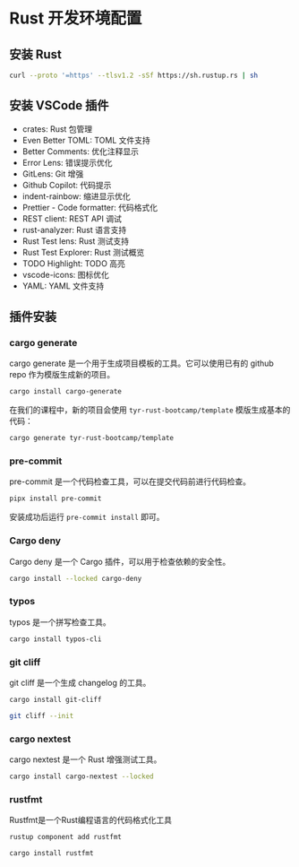 # Rust 开发环境配置

## 安装 Rust

```bash
curl --proto '=https' --tlsv1.2 -sSf https://sh.rustup.rs | sh
```

## 安装 VSCode 插件

- crates: Rust 包管理
- Even Better TOML: TOML 文件支持
- Better Comments: 优化注释显示
- Error Lens: 错误提示优化
- GitLens: Git 增强
- Github Copilot: 代码提示
- indent-rainbow: 缩进显示优化
- Prettier - Code formatter: 代码格式化
- REST client: REST API 调试
- rust-analyzer: Rust 语言支持
- Rust Test lens: Rust 测试支持
- Rust Test Explorer: Rust 测试概览
- TODO Highlight: TODO 高亮
- vscode-icons: 图标优化
- YAML: YAML 文件支持

## 插件安装

### cargo generate

cargo generate 是一个用于生成项目模板的工具。它可以使用已有的 github repo 作为模版生成新的项目。

```bash
cargo install cargo-generate
```

在我们的课程中，新的项目会使用 `tyr-rust-bootcamp/template` 模版生成基本的代码：

```bash
cargo generate tyr-rust-bootcamp/template
```

### pre-commit

pre-commit 是一个代码检查工具，可以在提交代码前进行代码检查。

```bash
pipx install pre-commit
```

安装成功后运行 `pre-commit install` 即可。

### Cargo deny

Cargo deny 是一个 Cargo 插件，可以用于检查依赖的安全性。

```bash
cargo install --locked cargo-deny
```

### typos

typos 是一个拼写检查工具。

```bash
cargo install typos-cli
```

### git cliff

git cliff 是一个生成 changelog 的工具。

```bash
cargo install git-cliff

git cliff --init
```

### cargo nextest

cargo nextest 是一个 Rust 增强测试工具。

```bash
cargo install cargo-nextest --locked
```

### rustfmt

Rustfmt是一个Rust编程语言的代码格式化工具

```bash
rustup component add rustfmt

cargo install rustfmt
```
